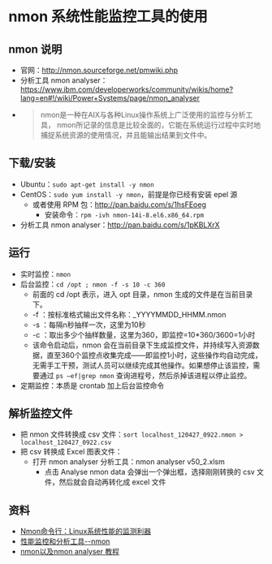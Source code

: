 # nmon 系统性能监控工具的使用


## nmon 说明

- 官网：<http://nmon.sourceforge.net/pmwiki.php>
- 分析工具 nmon analyser：<https://www.ibm.com/developerworks/community/wikis/home?lang=en#!/wiki/Power+Systems/page/nmon_analyser>
- > nmon是一种在AIX与各种Linux操作系统上广泛使用的监控与分析工具， nmon所记录的信息是比较全面的，它能在系统运行过程中实时地捕捉系统资源的使用情况，并且能输出结果到文件中。

## 下载/安装 

- Ubuntu：`sudo apt-get install -y nmon`
- CentOS：`sudo yum install -y nmon`，前提是你已经有安装 epel 源
	- 或者使用 RPM 包：<http://pan.baidu.com/s/1hsFEoeg>
		- 安装命令：`rpm -ivh nmon-14i-8.el6.x86_64.rpm`
- 分析工具 nmon analyser：<http://pan.baidu.com/s/1pKBLXrX>

## 运行

- 实时监控：`nmon`
- 后台监控：`cd /opt ; nmon -f -s 10 -c 360`
	- 前面的 cd /opt 表示，进入 opt 目录，nmon 生成的文件是在当前目录下。
	- -f ：按标准格式输出文件名称：<hostname>_YYYYMMDD_HHMM.nmon
	- -s ：每隔n秒抽样一次，这里为10秒
	- -c ：取出多少个抽样数量，这里为360，即监控=10*360/3600=1小时
	- 该命令启动后，nmon 会在当前目录下生成监控文件，并持续写入资源数据，直至360个监控点收集完成——即监控1小时，这些操作均自动完成，无需手工干预，测试人员可以继续完成其他操作。如果想停止该监控，需要通过 `ps –ef|grep nmon` 查询进程号，然后杀掉该进程以停止监控。
- 定期监控：本质是 crontab 加上后台监控命令

## 解析监控文件

- 把 nmon 文件转换成 csv 文件：`sort localhost_120427_0922.nmon > localhost_120427_0922.csv`
- 把 csv 转换成 Excel 图表文件：
	- 打开 nmon analyser 分析工具：nmon analyser v50_2.xlsm
		- 点击 Analyse nmon data 会弹出一个弹出框，选择刚刚转换的 csv 文件，然后就会自动再转化成 excel 文件


## 资料

- [Nmon命令行：Linux系统性能的监测利器](http://os.51cto.com/art/201406/442795.htm)
- [性能监控和分析工具--nmon](http://kumu1988.blog.51cto.com/4075018/1086256)
- [nmon以及nmon analyser 教程](http://www.xuebuyuan.com/1439800.html)
